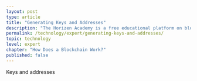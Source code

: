 ```yaml
---
layout: post
type: article
title: "Generating Keys and Addresses"
description: "The Horizen Academy is a free educational platform on blockchain technology, cryptocurrency, and privacy. This chapter is is not available yet. We add content frequently, sign up for our newsletter for notifications when it's released."
permalink: /technology/expert/generating-keys-and-addresses/
topic: technology
level: expert
chapter: "How Does a Blockchain Work?"
published: false
---
```


Keys and addresses
